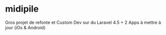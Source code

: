 # midipile
Gros projet de refonte et Custom Dev sur du Laravel 4.5 + 2 Apps à mettre à jour (iOs &amp; Android)
